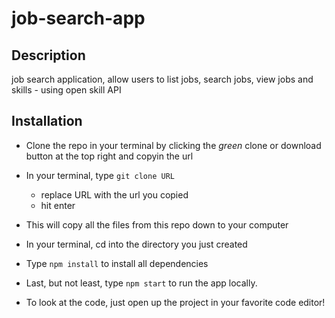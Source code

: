 # job-search-app

## Description

job search application, allow users to list jobs, search jobs, view jobs and skills - using open skill API

## Installation
- Clone the repo in your terminal by clicking the _green_ clone or download button at the top right and copyin the url
- In your terminal, type ```git clone URL```
  - replace URL with the url you copied
  - hit enter
- This will copy all the files from this repo down to your computer
- In your terminal, cd into the directory you just created
- Type ```npm install``` to install all dependencies
- Last, but not least, type ```npm start``` to run the app locally. 

- To look at the code, just open up the project in your favorite code editor!